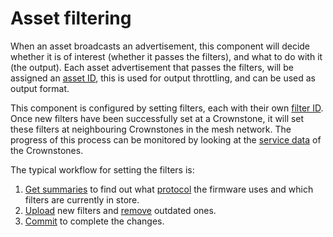 # Asset filtering

When an asset broadcasts an advertisement, this component will decide whether it is of interest (whether it passes the filters), and what to do with it (the output).
Each asset advertisement that passes the filters, will be assigned an [asset ID](#asset-id), this is used for output throttling, and can be used as output format.

This component is configured by setting filters, each with their own [filter ID](#filter-id). Once new filters have been successfully set at a Crownstone, it will set these filters at neighbouring Crownstones in the mesh network. The progress of this process can be monitored by looking at the [service data](SERVICE_DATA.md#alternative-state-packet) of the Crownstones.

The typical workflow for setting the filters is:
1. [Get summaries](#get-filter-summaries) to find out what [protocol](#asset-filter-store-protocol-version) the firmware uses and which filters are currently in store.
2. [Upload](#upload-filter) new filters and [remove](#remove-filter) outdated ones.
3. [Commit](#commit-filter-changes) to complete the changes.

